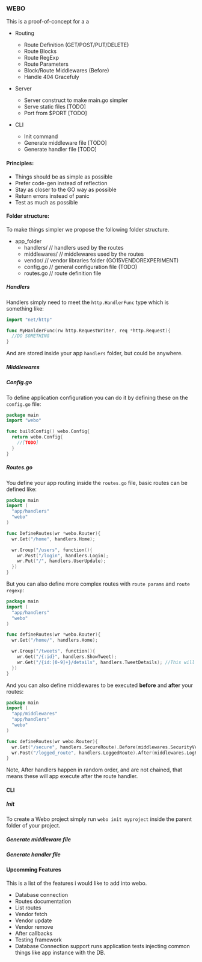### WEBO

This is a proof-of-concept for a a

  - Routing
    - Route Definition      (GET/POST/PUT/DELETE)
    - Route Blocks                                
    - Route RegExp                                
    - Route Parameters                            
    - Block/Route Middlewares (Before)            
    - Handle 404 Gracefuly                        

  - Server
    - Server construct to make main.go simpler    
    - Serve static files                          [TODO]
    - Port from $PORT                             [TODO]

  - CLI
    - Init command
    - Generate middleware file [TODO]
    - Generate handler file [TODO]

#### Principles:

  - Things should be as simple as possible
  - Prefer code-gen instead of reflection
  - Stay as closer to the GO way as possible
  - Return errors instead of panic
  - Test as much as possible


#### Folder structure:

To make things simpler we propose the following folder structure.

  - app_folder
    * handlers/     // handlers used by the routes
    * middlewares/  // middlewares used by the routes
    * vendor/       // vendor libraries folder (GO15VENDOREXPERIMENT)
    * config.go     // general configuration file (TODO)
    * routes.go     // route definition file

##### Handlers
Handlers simply need to meet the `http.HandlerFunc` type which is something like:

```go
import "net/http"

func MyHanlderFunc(rw http.RequestWriter, req *http.Request){
  //DO SOMETHING
}
```

And are stored inside your app `handlers` folder, but could be anywhere.

##### Middlewares
##### Config.go

To define application configuration you can do it by defining these on the `config.go` file:

```go
package main
import "webo"

func buildConfig() webo.Config{
  return webo.Config{
    //[TODO]
  }
}
```


##### Routes.go
You define your app routing inside the `routes.go` file, basic routes can be defined like:

```go
package main
import (
  "app/handlers"
  "webo"
)

func DefineRoutes(wr *webo.Router){
  wr.Get("/home", handlers.Home);

  wr.Group("/users", function(){
    wr.Post("/login", handlers.Login);
    wr.Put("/", handlers.UserUpdate);
  })
}
```
But you can also define more complex routes with `route params` and `route regexp`:

```go
package main
import (
  "app/handlers"
  "webo"
)

func defineRoutes(wr *webo.Router){
  wr.Get("/home/", handlers.Home);

  wr.Group("/tweets", function(){
    wr.Get("/{:id}", handlers.ShowTweet);
    wr.Get("/{id:[0-9]+}/details", handlers.TweetDetails); //This will only accept integer id's
  })
}
```
And you can also define middlewares to be executed __before__ and __after__ your routes:

```go
package main
import (
  "app/middlewares"
  "app/handlers"
  "webo"
)

func defineRoutes(wr webo.Router){
  wr.Get("/secure", handlers.SecureRoute).Before(middlewares.SecurityVerification);
  wr.Post("/logged_route", handlers.LoggedRoute).After(middlewares.LogRequestDetails);
}
```

Note, After handlers happen in random order, and are not chained, that means these will app execute after the route handler.

#### CLI
##### Init
To create a Webo project simply run `webo init myproject` inside the parent folder of your project.

##### Generate middleware file
##### Generate handler file

#### Upcomming Features

This is a list of the features i would like to add into webo.

  - Database connection
  - Routes documentation
  - List routes
  - Vendor fetch
  - Vendor update
  - Vendor remove
  - After callbacks
  - Testing framework
  - Database Connection support
    runs application tests injecting common things like app instance with the DB.
